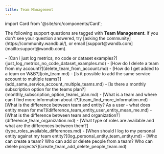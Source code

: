 ```yaml
---
title: Team Management 
---
```

import Card from '@site/src/components/Card';

<Card className="card-support-index">
  <p>The following support questions are tagged with <b>Team Management</b>. If you don't see 
your question answered, try [asking the community](https://community.wandb.ai/), 
or email [support@wandb.com](mailto:support@wandb.com).</p>
</Card>
- [Can I just log metrics, no code or dataset examples?](just_log_metrics_no_code_dataset_examples.md)
- [How do I delete a team from my account?](delete_team_from_account.md)
- [How do I get added to a team on W&B?](join_team.md)
- [Is it possible to add the same service account to multiple teams?](add_same_service_account_multiple_teams.md)
- [Is there a monthly subscription option for the teams plan?](monthly_subscription_option_teams_plan.md)
- [What is a team and where can I find more information about it?](team_find_more_information.md)
- [What is the difference between team and entity? As a user - what does entity mean for me?](difference_team_entity_user_entity_mean_me.md)
- [What is the difference between team and organization?](difference_team_organization.md)
- [What type of roles are available and what are the differences between them?](type_roles_available_differences.md)
- [When should I log to my personal entity against my team entity?](log_personal_entity_team_entity.md)
- [Who can create a team? Who can add or delete people from a team? Who can delete projects?](create_team_add_delete_people_team.md)
